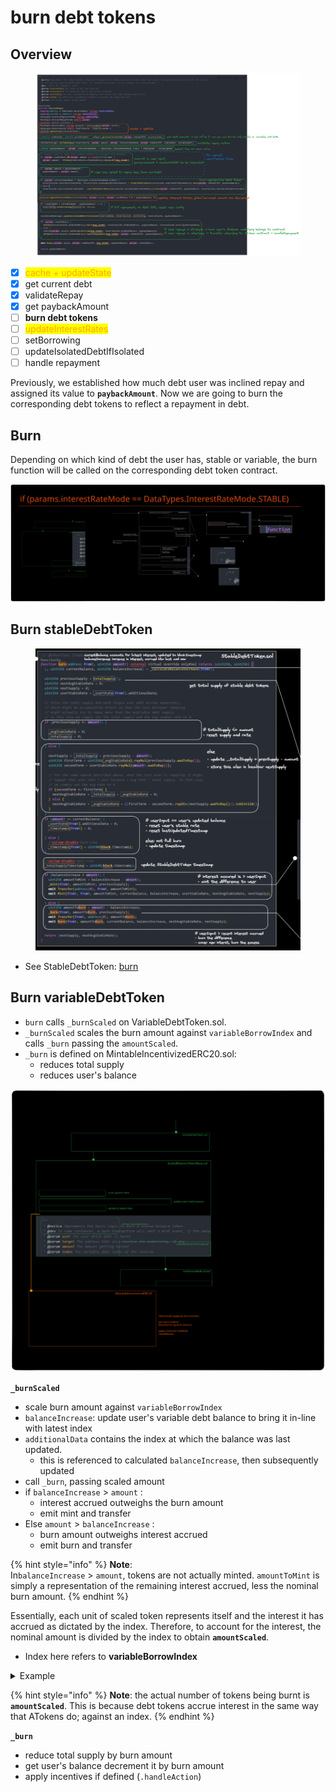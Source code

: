 # burn debt tokens

## Overview

<figure><img src="../../.gitbook/assets/image (229).png" alt=""><figcaption></figcaption></figure>

* [x] <mark style="color:orange;">cache + updateState</mark>
* [x] get current debt&#x20;
* [x] validateRepay
* [x] get paybackAmount
* [ ] **burn debt tokens**
* [ ] <mark style="color:orange;">updateInterestRates</mark>
* [ ] setBorrowing
* [ ] updateIsolatedDebtIfIsolated
* [ ] handle repayment

Previously, we established how much debt user was inclined repay and assigned its value to **`paybackAmount`**. Now we are going to burn the corresponding debt tokens to reflect a repayment in debt.

## Burn

Depending on which kind of debt the user has, stable or variable, the burn function will be called on the corresponding debt token contract.

<img src="../../.gitbook/assets/file.excalidraw (30).svg" alt="" class="gitbook-drawing">

## Burn stableDebtToken

<figure><img src="../../.gitbook/assets/image (224).png" alt=""><figcaption></figcaption></figure>

* See StableDebtToken: [burn](../../contracts/stabledebttoken/#burn)

## Burn variableDebtToken

* `burn` calls `_burnScaled` on  VariableDebtToken.sol.
* `_burnScaled` scales the burn amount against `variableBorrowIndex` and calls `_burn` passing the `amountScaled`.
* `_burn` is defined on MintableIncentivizedERC20.sol:
  * reduces total supply
  * reduces user's balance

<img src="../../.gitbook/assets/file.excalidraw (9).svg" alt="" class="gitbook-drawing">

**`_burnScaled`**&#x20;

* scale burn amount against `variableBorrowIndex`
* `balanceIncrease`: update user's variable debt balance to bring it in-line with latest index
* `additionalData` contains the index at which the balance was last updated.
  * this is referenced to calculated `balanceIncrease`, then subsequently updated
* call `_burn`, passing scaled amount
* if `balanceIncrease` > `amount` :&#x20;
  * interest accrued outweighs the burn amount
  * emit mint and transfer
* Else `amount` > `balanceIncrease` :
  * burn amount outweighs interest accrued
  * emit burn and transfer

{% hint style="info" %}
**Note**: \
In`balanceIncrease` > `amount`, tokens are not actually minted. `amountToMint` is simply a representation of the remaining interest accrued, less the nominal burn amount.&#x20;
{% endhint %}

Essentially, each unit of scaled token represents itself and the interest it has accrued as dictated by the index. Therefore, to account for the interest, the nominal amount is divided by the index to obtain **`amountScaled`**.

* Index here refers to **variableBorrowIndex**

<details>

<summary>Example</summary>

Assume 100 DAI to be burnt:

* amount = 100 DAI
* variableBorrowIndex = 1.1
* amountScaled = 100 / 1.1 = 90.90

With index at 1.1, each token has an interest premium of 10%. So 100 debtTokens is actually worth 110 DAI.

Therefore an estimate of 90.90 debtTokens account for 100 DAI worth of debt.&#x20;

</details>

{% hint style="info" %}
**Note**: the actual number of tokens being burnt is **`amountScaled`**. This is because debt tokens accrue interest in the same way that ATokens do; against an index.
{% endhint %}

**`_burn`**

* reduce total supply by burn amount
* get user's balance decrement it by burn amount
* apply incentives if defined (`.handleAction`)

